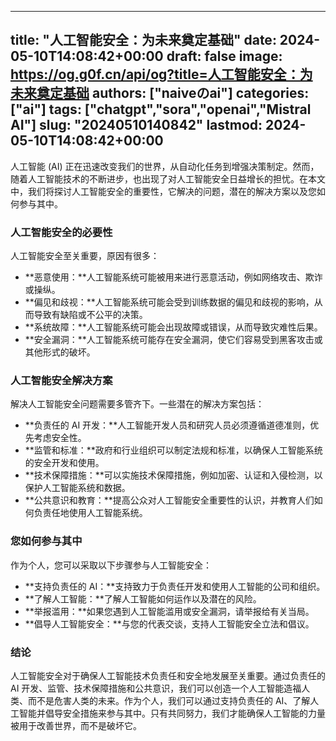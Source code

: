 
---
title: "人工智能安全：为未来奠定基础"
date: 2024-05-10T14:08:42+00:00
draft: false
image: https://og.g0f.cn/api/og?title=人工智能安全：为未来奠定基础
authors: ["naiveのai"]
categories: ["ai"]
tags: ["chatgpt","sora","openai","Mistral AI"]
slug: "20240510140842"
lastmod: 2024-05-10T14:08:42+00:00
---
人工智能 (AI) 正在迅速改变我们的世界，从自动化任务到增强决策制定。然而，随着人工智能技术的不断进步，也出现了对人工智能安全日益增长的担忧。在本文中，我们将探讨人工智能安全的重要性，它解决的问题，潜在的解决方案以及您如何参与其中。

### 人工智能安全的必要性

人工智能安全至关重要，原因有很多：

- **恶意使用：**人工智能系统可能被用来进行恶意活动，例如网络攻击、欺诈或操纵。
- **偏见和歧视：**人工智能系统可能会受到训练数据的偏见和歧视的影响，从而导致有缺陷或不公平的决策。
- **系统故障：**人工智能系统可能会出现故障或错误，从而导致灾难性后果。
- **安全漏洞：**人工智能系统可能存在安全漏洞，使它们容易受到黑客攻击或其他形式的破坏。

### 人工智能安全解决方案

解决人工智能安全问题需要多管齐下。一些潜在的解决方案包括：

- **负责任的 AI 开发：**人工智能开发人员和研究人员必须遵循道德准则，优先考虑安全性。
- **监管和标准：**政府和行业组织可以制定法规和标准，以确保人工智能系统的安全开发和使用。
- **技术保障措施：**可以实施技术保障措施，例如加密、认证和入侵检测，以保护人工智能系统和数据。
- **公共意识和教育：**提高公众对人工智能安全重要性的认识，并教育人们如何负责任地使用人工智能系统。

### 您如何参与其中

作为个人，您可以采取以下步骤参与人工智能安全：

- **支持负责任的 AI：**支持致力于负责任开发和使用人工智能的公司和组织。
- **了解人工智能：**了解人工智能如何运作以及潜在的风险。
- **举报滥用：**如果您遇到人工智能滥用或安全漏洞，请举报给有关当局。
- **倡导人工智能安全：**与您的代表交谈，支持人工智能安全立法和倡议。

### 结论

人工智能安全对于确保人工智能技术负责任和安全地发展至关重要。通过负责任的 AI 开发、监管、技术保障措施和公共意识，我们可以创造一个人工智能造福人类、而不是危害人类的未来。作为个人，我们可以通过支持负责任的 AI、了解人工智能并倡导安全措施来参与其中。只有共同努力，我们才能确保人工智能的力量被用于改善世界，而不是破坏它。